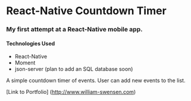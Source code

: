 # React-Native Countdown Timer

### My first attempt at a React-Native mobile app.

#### Technologies Used
* React-Native
* Moment
* json-server (plan to add an SQL database soon)

A simple countdown timer of events. User can add new events to the list. 

[Link to Portfolio] (http://www.william-swensen.com)